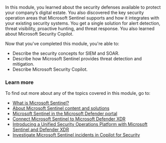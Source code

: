In this module, you learned about the security defenses available to protect your company’s digital estate. You also discovered the key security operation areas that Microsoft Sentinel supports and how it integrates with your existing security systems. You get a single solution for alert detection, threat visibility, proactive hunting, and threat response. You also learned about Microsoft Security Copilot.

Now that you've completed this module, you're able to:

- Describe the security concepts for SIEM and SOAR.
- Describe how Microsoft Sentinel provides threat detection and mitigation.
- Describe Microsoft Security Copilot.

### Learn more

To find out more about any of the topics covered in this module, go to:


- [What is Microsoft Sentinel?](/azure/sentinel/overview)
- [About Microsoft Sentinel content and solutions](/azure/sentinel/sentinel-solutions)
- [Microsoft Sentinel in the Microsoft Defender portal](/azure/sentinel/microsoft-sentinel-defender-portal)
- [Connect Microsoft Sentinel to Microsoft Defender XDR](/defender-xdr/microsoft-sentinel-onboard)
- [Introducing a Unified Security Operations Platform with Microsoft Sentinel and Defender XDR](https://techcommunity.microsoft.com/t5/microsoft-sentinel-blog/introducing-a-unified-security-operations-platform-with/ba-p/3983341)
- [Investigate Microsoft Sentinel incidents in Copilot for Security](/azure/sentinel/sentinel-security-copilot)